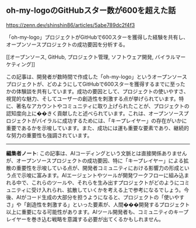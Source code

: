 ## oh-my-logoのGitHubスター数が600を超えた話

https://zenn.dev/shinshin86/articles/5abe789dc2f4f3

「oh-my-logo」プロジェクトがGitHubで600スターを獲得した経験を共有し、オープンソースプロジェクトの成功要因を分析する。

[[オープンソース, GitHub, プロジェクト管理, ソフトウェア開発, バイラルマーケティング]]

この記事は、開発者が数時間で作成した「oh-my-logo」というオープンソースプロジェクトが、どのようにしてGitHubで600スターを獲得するまでに至ったかの体験談を共有しています。成功の要因として、プロジェクトの使いやすさ、視覚的な魅力、そしてユーザーの創造性を刺激する点が挙げられています。特に、著名なアカウントやコミュニティに取り上げられたことが、プロジェクトの認知度向上に��きく貢献したと述べられています。これは、オープンソースプロジェクトがバイラルに成功するためには、「キープレイヤー」の存在がいかに重要であるかを示唆しています。また、成功には運も重要な要素であり、継続的な努力の重要性も強調されています。

---

**編集者ノート**: この記事は、AIコーディングという文脈とは直接関係ありませんが、オープンソースプロジェクトの成功要因、特に「キープレイヤー」による拡散の重要性を示唆している点が、開発者コミュニティにおける影響力の形成という点で示唆に富みます。AIエージェントやツールが開発ワークフローに組み込まれる中で、これらのツールや、それらを生み出すプロジェクトがどのようにコミュニティに受け入れられ、拡散していくかを考える上で参考になるでしょう。今後、AIがコード生成の大部分を担うようになると、プロジェクトの「使いやすさ」や「創造性を刺激する」といった要素が、人間���開発するプロジェクト以上に重要になる可能性があります。AIツール開発者も、コミュニティのキープレイヤーを巻き込む戦略を意識する必要が出てくるかもしれません。
